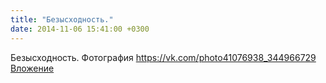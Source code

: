 ```yaml
---
title: "Безысходность."
date: 2014-11-06 15:41:00 +0300
---
```


Безысходность.
Фотография
<a class="vk-attach" href="https://vk.com/photo41076938_344966729">https://vk.com/photo41076938_344966729</a>
<a class="vk-attach" href="https://vk.com/photo41076938_344966729">Вложение</a>

